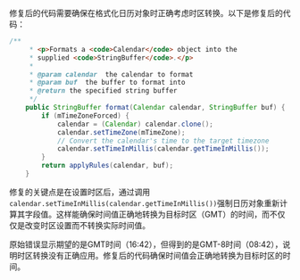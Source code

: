 修复后的代码需要确保在格式化日历对象时正确考虑时区转换。以下是修复后的代码：

```java
/**
     * <p>Formats a <code>Calendar</code> object into the
     * supplied <code>StringBuffer</code>.</p>
     * 
     * @param calendar  the calendar to format
     * @param buf  the buffer to format into
     * @return the specified string buffer
     */
    public StringBuffer format(Calendar calendar, StringBuffer buf) {
        if (mTimeZoneForced) {
            calendar = (Calendar) calendar.clone();
            calendar.setTimeZone(mTimeZone);
            // Convert the calendar's time to the target timezone
            calendar.setTimeInMillis(calendar.getTimeInMillis());
        }
        return applyRules(calendar, buf);
    }
```

修复的关键点是在设置时区后，通过调用`calendar.setTimeInMillis(calendar.getTimeInMillis())`强制日历对象重新计算其字段值。这样能确保时间值正确地转换为目标时区（GMT）的时间，而不仅仅是改变时区设置而不转换实际时间值。

原始错误显示期望的是GMT时间（16:42），但得到的是GMT-8时间（08:42），说明时区转换没有正确应用。修复后的代码确保时间值会正确地转换为目标时区的时间。